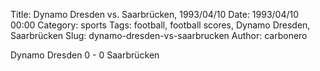 Title: Dynamo Dresden vs. Saarbrücken, 1993/04/10
Date: 1993/04/10 00:00
Category: sports
Tags: football, football scores, Dynamo Dresden, Saarbrücken
Slug: dynamo-dresden-vs-saarbrucken
Author: carbonero


Dynamo Dresden 0 - 0 Saarbrücken
